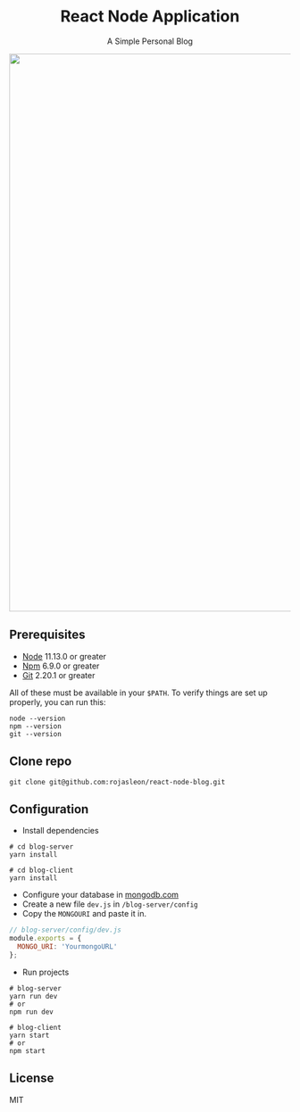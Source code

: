 <div align="center">
  <h1>React Node Application</h1>
  <p>A Simple Personal Blog</p>
</div>

<img src="https://github.com/rojasleon/react-node-blog/blob/master/example/example.gif?raw=true" width="1000" />

## Prerequisites
- [Node](https://nodejs.org/) 11.13.0 or greater
- [Npm](https://npmjs.com) 6.9.0 or greater
- [Git](https://git-scm.com/) 2.20.1 or greater

All of these must be available in your `$PATH`. To verify things are set up properly, you can run this:

```shell
node --version
npm --version
git --version
```

## Clone repo

```shell
git clone git@github.com:rojasleon/react-node-blog.git
```

## Configuration

- Install dependencies

```shell
# cd blog-server
yarn install
```

```shell
# cd blog-client
yarn install
```

- Configure your database in [mongodb.com](https://cloud.mongodb.com/)
- Create a new file `dev.js` in `/blog-server/config`
- Copy the `MONGOURI` and paste it in.

```javascript
// blog-server/config/dev.js
module.exports = {
  MONGO_URI: 'YourmongoURL'
};
```

- Run projects

```shell
# blog-server
yarn run dev
# or
npm run dev
```

```shell
# blog-client
yarn start
# or
npm start
```

## License
MIT
